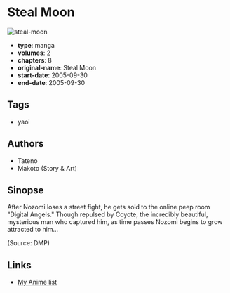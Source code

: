 # Steal Moon

![steal-moon](https://cdn.myanimelist.net/images/manga/1/168476.jpg)

-   **type**: manga
-   **volumes**: 2
-   **chapters**: 8
-   **original-name**: Steal Moon
-   **start-date**: 2005-09-30
-   **end-date**: 2005-09-30

## Tags

-   yaoi

## Authors

-   Tateno
-   Makoto (Story & Art)

## Sinopse

After Nozomi loses a street fight, he gets sold to the online peep room "Digital Angels." Though repulsed by Coyote, the incredibly beautiful, mysterious man who captured him, as time passes Nozomi begins to grow attracted to him...

(Source: DMP)

## Links

-   [My Anime list](https://myanimelist.net/manga/1973/Steal_Moon)
